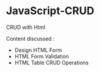# JavaScript-CRUD
CRUD with Html
  
Content discussed : 
- Design HTML Form
- HTML Form Validation
- HTML Table CRUD Operations
